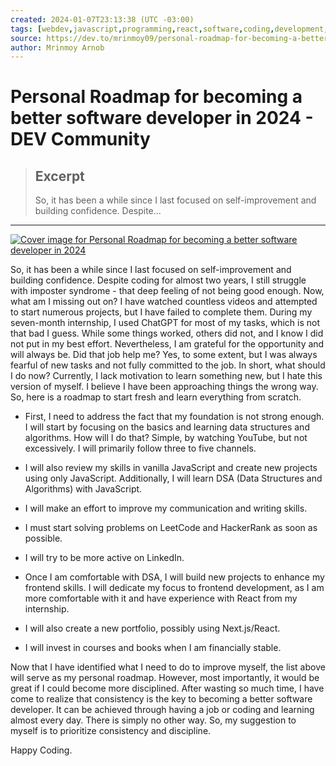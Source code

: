 ```yaml
---
created: 2024-01-07T23:13:38 (UTC -03:00)
tags: [webdev,javascript,programming,react,software,coding,development,engineering,inclusive,community]
source: https://dev.to/mrinmoy09/personal-roadmap-for-becoming-a-better-software-developer-in-2024-2nkm?ref=dailydev
author: Mrinmoy Arnob
---
```


# Personal Roadmap for becoming a better software developer in 2024 - DEV Community

> ## Excerpt
> So, it has been a while since I last focused on self-improvement and building confidence. Despite...

---
[![Cover image for Personal Roadmap for becoming a better software developer in 2024](https://res.cloudinary.com/practicaldev/image/fetch/s--zsXT8vl9--/c_imagga_scale,f_auto,fl_progressive,h_420,q_auto,w_1000/https://dev-to-uploads.s3.amazonaws.com/uploads/articles/qex1cvn5dfmactixufx1.jpg)](https://res.cloudinary.com/practicaldev/image/fetch/s--zsXT8vl9--/c_imagga_scale,f_auto,fl_progressive,h_420,q_auto,w_1000/https://dev-to-uploads.s3.amazonaws.com/uploads/articles/qex1cvn5dfmactixufx1.jpg)

So, it has been a while since I last focused on self-improvement and building confidence. Despite coding for almost two years, I still struggle with imposter syndrome - that deep feeling of not being good enough. Now, what am I missing out on? I have watched countless videos and attempted to start numerous projects, but I have failed to complete them. During my seven-month internship, I used ChatGPT for most of my tasks, which is not that bad I guess. While some things worked, others did not, and I know I did not put in my best effort. Nevertheless, I am grateful for the opportunity and will always be. Did that job help me? Yes, to some extent, but I was always fearful of new tasks and not fully committed to the job. In short, what should I do now? Currently, I lack motivation to learn something new, but I hate this version of myself. I believe I have been approaching things the wrong way. So, here is a roadmap to start fresh and learn everything from scratch.

-   First, I need to address the fact that my foundation is not strong enough. I will start by focusing on the basics and learning data structures and algorithms. How will I do that? Simple, by watching YouTube, but not excessively. I will primarily follow three to five channels.
    
-   I will also review my skills in vanilla JavaScript and create new projects using only JavaScript. Additionally, I will learn DSA (Data Structures and Algorithms) with JavaScript.
    
-   I will make an effort to improve my communication and writing skills.
    
-   I must start solving problems on LeetCode and HackerRank as soon as possible.
    
-   I will try to be more active on LinkedIn.
    
-   Once I am comfortable with DSA, I will build new projects to enhance my frontend skills. I will dedicate my focus to frontend development, as I am more comfortable with it and have experience with React from my internship.
    
-   I will also create a new portfolio, possibly using Next.js/React.
    
-   I will invest in courses and books when I am financially stable.
    

Now that I have identified what I need to do to improve myself, the list above will serve as my personal roadmap. However, most importantly, it would be great if I could become more disciplined. After wasting so much time, I have come to realize that consistency is the key to becoming a better software developer. It can be achieved through having a job or coding and learning almost every day. There is simply no other way. So, my suggestion to myself is to prioritize consistency and discipline.

Happy Coding.
